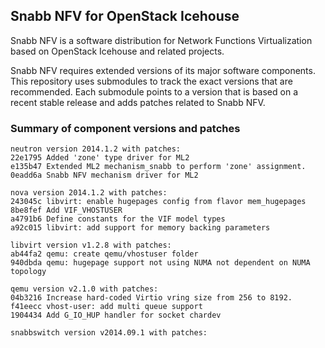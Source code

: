 ## Snabb NFV for OpenStack Icehouse

Snabb NFV is a software distribution for Network Functions
Virtualization based on OpenStack Icehouse and related projects.

Snabb NFV requires extended versions of its major software
components. This repository uses submodules to track the exact
versions that are recommended. Each submodule points to a version that
is based on a recent stable release and adds patches related to Snabb
NFV.

### Summary of component versions and patches

```
neutron version 2014.1.2 with patches:
22e1795 Added 'zone' type driver for ML2
e135b47 Extended ML2 mechanism_snabb to perform 'zone' assignment.
0eadd6a Snabb NFV mechanism driver for ML2

nova version 2014.1.2 with patches:
243045c libvirt: enable hugepages config from flavor mem_hugepages
8be8fef Add VIF_VHOSTUSER
a4791b6 Define constants for the VIF model types
a92c015 libvirt: add support for memory backing parameters

libvirt version v1.2.8 with patches:
ab44fa2 qemu: create qemu/vhostuser folder
940dbda qemu: hugepage support not using NUMA not dependent on NUMA topology

qemu version v2.1.0 with patches:
04b3216 Increase hard-coded Virtio vring size from 256 to 8192.
f41eecc vhost-user: add multi queue support
1904434 Add G_IO_HUP handler for socket chardev

snabbswitch version v2014.09.1 with patches:

```

